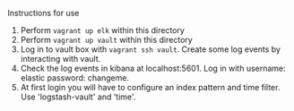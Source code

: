Instructions for use

1. Perform `vagrant up elk` within this directory
2. Perform `vagrant up vault` within this directory
3. Log in to vault box with `vagrant ssh vault`. Create some log events by interacting with vault.
4. Check the log events in kibana at localhost:5601. Log in with username: elastic password: changeme.
5. At first login you will have to configure an index pattern and time filter. Use 'logstash-vault' and 'time'.
